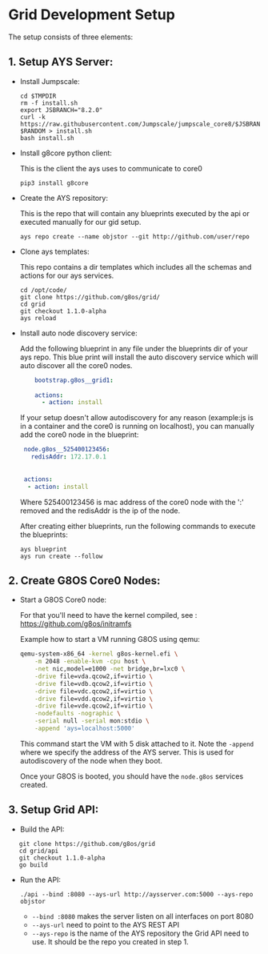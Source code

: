 # Grid Development Setup

The setup consists of three elements:
 
 ## 1. Setup AYS Server:
 
 * Install Jumpscale:
 
     ```shell
     cd $TMPDIR
     rm -f install.sh
     export JSBRANCH="8.2.0"
     curl -k https://raw.githubusercontent.com/Jumpscale/jumpscale_core8/$JSBRANCH/install/install.sh?$RANDOM > install.sh
     bash install.sh
     ```
 * Install g8core python client:
 
    This is the client the ays uses to communicate to core0
 
     ```shell
     pip3 install g8core
     ```
 * Create the AYS repository:
    
    This is the repo that will contain any blueprints executed by the api or executed manually for our gid setup.
 
     ```shell
     ays repo create --name objstor --git http://github.com/user/repo
     ```
 * Clone ays templates:
     
     This repo contains a dir templates which includes all the schemas and actions for our ays services. 
 
     ```shell
     cd /opt/code/
     git clone https://github.com/g8os/grid/
     cd grid
     git checkout 1.1.0-alpha
     ays reload
     ```
  
 * Install auto node discovery service:
 
    Add the following blueprint in any file under the blueprints dir of your ays repo.
    This blue print will install the auto discovery service which will auto discover all the core0 nodes.
    
    ```yaml
        bootstrap.g8os__grid1:
        
        actions:
          - action: install
    
    ```
    
   If your setup doesn't allow autodiscovery for any reason (example:js is in a container and the core0 is running on localhost), you can manually add the core0 node in the blueprint:
   
   ```yaml
    node.g8os__525400123456:
      redisAddr: 172.17.0.1
    
      
    actions:
     - action: install
    ```
    
    Where 525400123456 is mac address of the core0 node with the ':' removed and the redisAddr is the ip of the node.
    
    After creating either blueprints, run the following commands to execute the blueprints:
    
    ```shell
    ays blueprint
    ays run create --follow
    ```
    
 ## 2. Create G8OS Core0 Nodes:
  
 * Start a G8OS Core0 node:
 
     For that you'll need to have the kernel compiled, see : https://github.com/g8os/initramfs
     
     Example how to start a VM running G8OS using qemu:
     ```bash
     qemu-system-x86_64 -kernel g8os-kernel.efi \
         -m 2048 -enable-kvm -cpu host \
         -net nic,model=e1000 -net bridge,br=lxc0 \
         -drive file=vda.qcow2,if=virtio \
         -drive file=vdb.qcow2,if=virtio \
         -drive file=vdc.qcow2,if=virtio \
         -drive file=vdd.qcow2,if=virtio \
         -drive file=vde.qcow2,if=virtio \
         -nodefaults -nographic \
         -serial null -serial mon:stdio \
         -append 'ays=localhost:5000'
     ```
     This command start the VM with 5 disk attached to it.
     Note the `-append` where we specify the address of the AYS server. This is used for autodiscovery of the node when they boot.
     
     Once your G8OS is booted, you should have the `node.g8os` services created.
 
 ## 3. Setup Grid API:
 
 * Build the API:
 
 ```shell
    git clone https://github.com/g8os/grid
    cd grid/api
    git checkout 1.1.0-alpha 
    go build
 ```
 
 * Run the API:
 
    `./api --bind :8080 --ays-url http://aysserver.com:5000 --ays-repo objstor`
    
    - `--bind :8080` makes the server listen on all interfaces on port 8080
    - `--ays-url` need to point to the AYS REST API
    - `--ays-repo` is the name of the AYS repository the Grid API need to use. It should be the repo you created in step 1.
    
 
 
 
